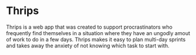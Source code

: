# Thrips

Thrips is a web app that was created to support procrastinators who frequently find themselves in a situation where they have an ungodly amout of work to do in a few days. Thrips makes it easy to plan multi-day sprints and takes away the anxiety of not knowing which task to start with. 
